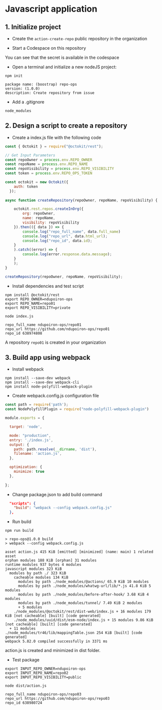 # Javascript application

## 1. Initialize project

* Create the `action-create-repo` public repository in the organization

* Start a Codespace on this repository

You can see that the secret is available in the codespace

* Open a terminal and initialize a new nodeJS project:

```shell
npm init

package name: (boostrap) repo-ops
version: (1.0.0) 
description: Create repository from issue
```

* Add a .gitignore

```
node_modules
```

## 2. Design a script to create a repository

* Create a index.js file with the following code

```javascript
const { Octokit } = require("@octokit/rest");

// Get Input Parameters
const repoOwner = process.env.REPO_OWNER
const repoName = process.env.REPO_NAME
const repoVisibility = process.env.REPO_VISIBILITY
const token = process.env.REPO_OPS_TOKEN

const octokit = new Octokit({
    auth: token
  });
  
async function createRepository(repoOwner, repoName, repoVisibility) {

    octokit.rest.repos.createInOrg({
        org: repoOwner,
        name: repoName,
        visibility: repoVisibility
    }).then(({ data }) => {
        console.log("repo_full_name", data.full_name)
        console.log("repo_url", data.html_url);
        console.log("repo_id", data.id);
    }
    ).catch((error) => {
        console.log(error.response.data.message);
    }
    );
}

createRepository(repoOwner, repoName, repoVisibility);
```

* Install dependencies and test script

```shell
npm install @octokit/rest
export REPO_OWNER=ndupoiron-ops
export REPO_NAME=repo01
export REPO_VISIBILITY=private

node index.js

repo_full_name ndupoiron-ops/repo01
repo_url https://github.com/ndupoiron-ops/repo01
repo_id 638974808
```

A repository `repo01` is created in your organization

## 3. Build app using webpack

* Install webpack

```shell
npm install --save-dev webpack
npm install --save-dev webpack-cli
npm install node-polyfill-webpack-plugin
```

*	Create webpack.config.js configuration file

```javascript
const path = require('path');
const NodePolyfillPlugin = require("node-polyfill-webpack-plugin")

module.exports = {

  target: 'node',

  mode: "production",
  entry: './index.js',
  output: {
    path: path.resolve(__dirname, 'dist'),
    filename: 'action.js',
  },

  optimization: {
    minimize: true
  },
  
};
```

* Change package.json to add build command

```json
  "scripts": {
    "build": "webpack --config webpack.config.js"
  },
```

* Run build

```shell
npm run build

> repo-ops@1.0.0 build
> webpack --config webpack.config.js

asset action.js 415 KiB [emitted] [minimized] (name: main) 1 related asset
orphan modules 188 KiB [orphan] 31 modules
runtime modules 937 bytes 4 modules
javascript modules 323 KiB
  modules by path ./ 323 KiB
    cacheable modules 134 KiB
      modules by path ./node_modules/@actions/ 65.9 KiB 10 modules
      modules by path ./node_modules/whatwg-url/lib/*.js 41.8 KiB 5 modules
      modules by path ./node_modules/before-after-hook/ 3.68 KiB 4 modules
      modules by path ./node_modules/tunnel/ 7.49 KiB 2 modules
      + 5 modules
    ./node_modules/@octokit/rest/dist-web/index.js + 16 modules 179 KiB [not cacheable] [built] [code generated]
    ./node_modules/uuid/dist/esm-node/index.js + 15 modules 9.86 KiB [not cacheable] [built] [code generated]
  + 11 modules
./node_modules/tr46/lib/mappingTable.json 254 KiB [built] [code generated]
webpack 5.82.0 compiled successfully in 3371 ms
```

action.js is created and minimized in dist folder.

* Test package

```shell
export INPUT_REPO_OWNER=ndupoiron-ops
export INPUT_REPO_NAME=repo02
export INPUT_REPO_VISIBILITY=public

node dist/action.js

repo_full_name ndupoiron-ops/repo03
repo_url https://github.com/ndupoiron-ops/repo03
repo_id 638980724
